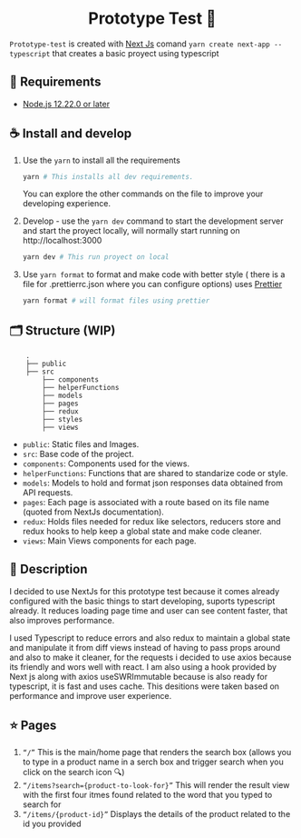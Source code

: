<h1 align="center">
   Prototype Test 📖 
</h1>

`Prototype-test` is created with [Next Js](https://nextjs.org/docs/api-reference/create-next-app) comand `yarn create next-app --typescript` that creates a basic proyect using typescript


## 💾 Requirements

- [Node.js 12.22.0 or later](https://nodejs.org/en/)

## ☕️ Install and develop

1. Use the `yarn` to install all the requirements 

    ```bash
    yarn # This installs all dev requirements.
    ```

    You can explore the other commands on the file to improve your developing experience.

2. Develop - use the `yarn dev` command to start the development server and start the proyect locally, will normally start running on http://localhost:3000

    ```bash
    yarn dev # This run proyect on local 
    ```

3. Use `yarn format`  to format and make code with better style ( there is a file for .prettierrc.json where you can configure options) uses [Prettier](https://prettier.io/docs/en/index.html)

    ```bash
    yarn format # will format files using prettier
    ```

## 🗂 Structure (WIP)
```
    .
    ├── public
    ├── src
        ├── components
        ├── helperFunctions
        ├── models
        ├── pages
        ├── redux
        ├── styles
        ├── views
```

- `public`: Static files and Images.
- `src`: Base code of the project.
- `components`: Components used for the views.
- `helperFunctions`: Functions that are shared to standarize code or style.
- `models`: Models to hold and format json responses data obtained from API requests.
- `pages`: Each page is associated with a route based on its file name (quoted from NextJs documentation).
- `redux`: Holds files needed for redux like selectors, reducers store and redux hooks to help keep a global state and make code cleaner.
- `views`: Main Views components for each page.


## 🧪 Description
  I decided to use NextJs for this prototype test because it comes already configured with the basic things to start developing, suports typescript already. It reduces loading page time and user can see content faster, that also improves performance.

  I used Typescript to reduce errors and also redux to maintain a global state and manipulate it from diff views instead of having to pass props around and also to make it cleaner, for the requests i decided to use axios because its friendly and wors well with react. I am also using a hook provided by Next js along with axios useSWRImmutable because is also ready for typescript, it is fast and uses cache. This desitions were taken based on performance and improve user experience.

## ⭐️ Pages

1. ​`​“/”` 
   This is the main/home page that renders the search box (allows you to type in a product name in a serch box and trigger search when you click on the search icon 🔍)
2. `​“/items?search={product-to-look-for}”` 
    This will render the result view with the first four itmes found related to the word that you typed to search for
3. `​“/items/{product-id}”` 
    Displays the details of the product related to the id you provided

